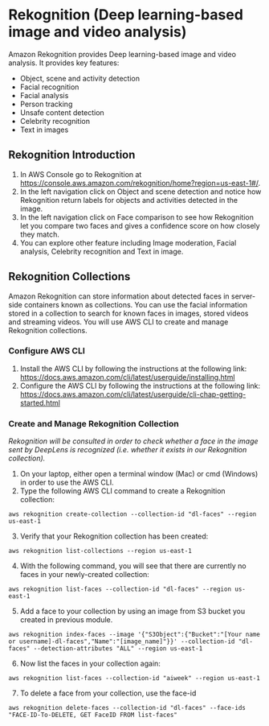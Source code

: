 
# Rekognition (Deep learning-based image and video analysis)

Amazon Rekognition provides Deep learning-based image and video analysis. It provides key features:
- Object, scene and activity detection
[](objectscene.png)
- Facial recognition
[](facial.png)
- Facial analysis
[](facialanalysis.png)
- Person tracking
[](persontracking.png)
- Unsafe content detection
- Celebrity recognition
[](celebrity.png)
- Text in images
[](text.png)

## Rekognition Introduction
1. In AWS Console go to Rekognition at https://console.aws.amazon.com/rekognition/home?region=us-east-1#/.
2. In the left navigation click on Object and scene detection and notice how Rekognition return labels for objects and activities detected in the image.
3. In the left navigation click on Face comparison to see how Rekognition let you compare two faces and gives a confidence score on how closely they match.
4. You can explore other feature including Image moderation, Facial analysis, Celebrity recognition and Text in image.

## Rekognition Collections
Amazon Rekognition can store information about detected faces in server-side containers known as collections. You can use the facial information stored in a collection to search for known faces in images, stored videos and streaming videos. You will use AWS CLI to create and manage Rekognition collections.

### Configure AWS CLI
1.	Install the AWS CLI by following the instructions at the following link: https://docs.aws.amazon.com/cli/latest/userguide/installing.html
2.	Configure the AWS CLI by following the instructions at the following link: https://docs.aws.amazon.com/cli/latest/userguide/cli-chap-getting-started.html

### Create and Manage Rekognition Collection

_Rekognition will be consulted in order to check whether a face in the image sent by DeepLens is recognized (i.e. whether it exists in our Rekognition collection)._

1.	On your laptop, either open a terminal window (Mac) or cmd (Windows) in order to use the AWS CLI.
2.	Type the following AWS CLI command to create a Rekognition collection:
```
aws rekognition create-collection --collection-id "dl-faces" --region us-east-1
```
3.	Verify that your Rekognition collection has been created:
```
aws rekognition list-collections --region us-east-1
```
4.	With the following command, you will see that there are currently no faces in your newly-created collection:
```
aws rekognition list-faces --collection-id "dl-faces" --region us-east-1
```
5.	Add a face to your collection by using an image from S3 bucket you created in previous module.
```
aws rekognition index-faces --image '{"S3Object":{"Bucket":"[Your name or username]-dl-faces","Name":"[image_name]"}}' --collection-id "dl-faces" --detection-attributes "ALL" --region us-east-1
```
6.	Now list the faces in your collection again:
```
aws rekognition list-faces --collection-id "aiweek" --region us-east-1
```
7. To delete a face from your collection, use the face-id
```
aws rekognition delete-faces --collection-id "dl-faces" --face-ids "FACE-ID-To-DELETE, GET FaceID FROM list-faces"
```
